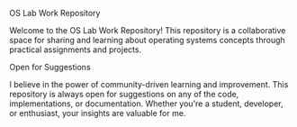 OS Lab Work Repository

Welcome to the OS Lab Work Repository! This repository is a collaborative space for sharing and learning 
about operating systems concepts through practical assignments and projects.


Open for Suggestions

I believe in the power of community-driven learning and improvement.
This repository is always open for suggestions on any of the code, implementations, 
or documentation. Whether you're a student, developer, or enthusiast, your insights are valuable for me.
